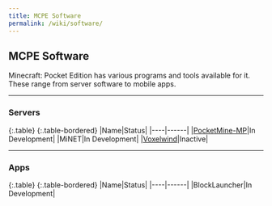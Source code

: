 ```yaml
---
title: MCPE Software
permalink: /wiki/software/
---
```

## MCPE Software
Minecraft: Pocket Edition has various programs and tools available for it. These range from server software to mobile apps.

---

### Servers

{:.table}
{:.table-bordered}
|Name|Status|
|----|------|
|[PocketMine-MP](pocketmine/)|In Development|
|MiNET|In Development|
|[Voxelwind](voxelwind/)|Inactive|

---

### Apps

{:.table}
{:.table-bordered}
|Name|Status|
|----|------|
|BlockLauncher|In Development|
